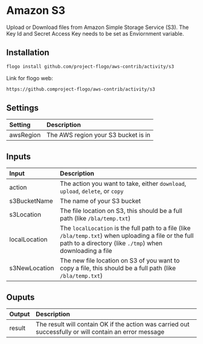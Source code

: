 # Amazon S3

Upload or Download files from Amazon Simple Storage Service (S3). The Key Id and Secret Access Key needs to be set as Enviornment variable.



## Installation

```bash
flogo install github.com/project-flogo/aws-contrib/activity/s3
```

Link for flogo web:

```bash
https://github.comproject-flogo/aws-contrib/activity/s3
```

## Settings

| Setting            | Description    |
|:-------------------|:---------------|
| awsRegion          | The AWS region your S3 bucket is in |

## Inputs

| Input              | Description    |
|:-------------------|:---------------|
| action             | The action you want to take, either `download`, `upload`, `delete`, or `copy` |
| s3BucketName       | The name of your S3 bucket |
| s3Location         | The file location on S3, this should be a full path (like `/bla/temp.txt`) |
| localLocation      | The `localLocation` is the full path to a file (like `/bla/temp.txt`) when uploading a file or the full path to a directory (like `./tmp`) when downloading a file |
| s3NewLocation      | The new file location on S3 of you want to copy a file, this should be a full path (like `/bla/temp.txt`) |

## Ouputs

| Output    | Description    |
|:----------|:---------------|
| result    | The result will contain OK if the action was carried out successfully or will contain an error message |
